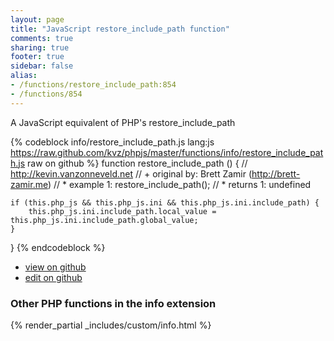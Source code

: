 ```yaml
---
layout: page
title: "JavaScript restore_include_path function"
comments: true
sharing: true
footer: true
sidebar: false
alias:
- /functions/restore_include_path:854
- /functions/854
---
```

<!-- Generated by Rakefile:build -->
A JavaScript equivalent of PHP's restore_include_path

{% codeblock info/restore_include_path.js lang:js https://raw.github.com/kvz/phpjs/master/functions/info/restore_include_path.js raw on github %}
function restore_include_path () {
    // http://kevin.vanzonneveld.net
    // +   original by: Brett Zamir (http://brett-zamir.me)
    // *     example 1: restore_include_path();
    // *     returns 1: undefined

    if (this.php_js && this.php_js.ini && this.php_js.ini.include_path) {
        this.php_js.ini.include_path.local_value = this.php_js.ini.include_path.global_value;
    }
}
{% endcodeblock %}

 - [view on github](https://github.com/kvz/phpjs/blob/master/functions/info/restore_include_path.js)
 - [edit on github](https://github.com/kvz/phpjs/edit/master/functions/info/restore_include_path.js)

### Other PHP functions in the info extension
{% render_partial _includes/custom/info.html %}
